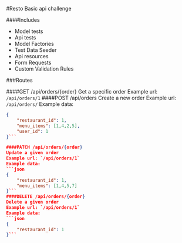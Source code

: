 #Resto
Basic api challenge

####Includes
- Model tests
- Api tests
- Model Factories
- Test Data Seeder
- Api resources
- Form Requests
- Custom Validation Rules

###Routes

####GET /api/orders/{order}
Get a specific order
Example url: `/api/orders/1`
####POST /api/orders
Create a new order
Example url: `/api/orders/`
Example data: 
```json
{
    "restaurant_id": 1,
    "menu_items": [1,4,2,5],
    "user_id": 1
}```

####PATCH /api/orders/{order}
Update a given order
Example url: `/api/orders/1`
Example data: 
```json
{
    "restaurant_id": 1,
    "menu_items": [1,4,5,7]
}```
####DELETE /api/orders/{order}
Delete a given order
Example url: `/api/orders/1`
Example data: 
```json
{
    "restaurant_id": 1
}```